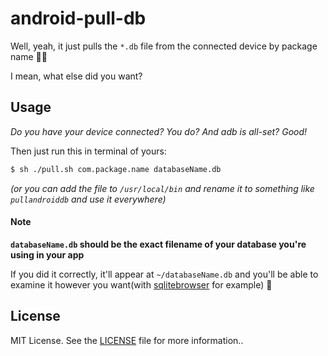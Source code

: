 # android-pull-db

Well, yeah, it just pulls the `*.db` file from the connected device by package name 🤷‍♀️

I mean, what else did you want?

## Usage

_Do you have your device connected? You do? And adb is all-set? Good!_

Then just run this in terminal of yours:

```sh
$ sh ./pull.sh com.package.name databaseName.db
```

_(or you can add the file to `/usr/local/bin` and rename it to something like `pullandroiddb` and use it everywhere)_

#### Note

**`databaseName.db` should be the exact filename of your database you're using in your app**

If you did it correctly, it'll appear at `~/databaseName.db` and you'll be able to examine it however you want(with [sqlitebrowser](https://sqlitebrowser.org/) for example) :tada:

## License

MIT License. See the [LICENSE](LICENSE) file for more information..
